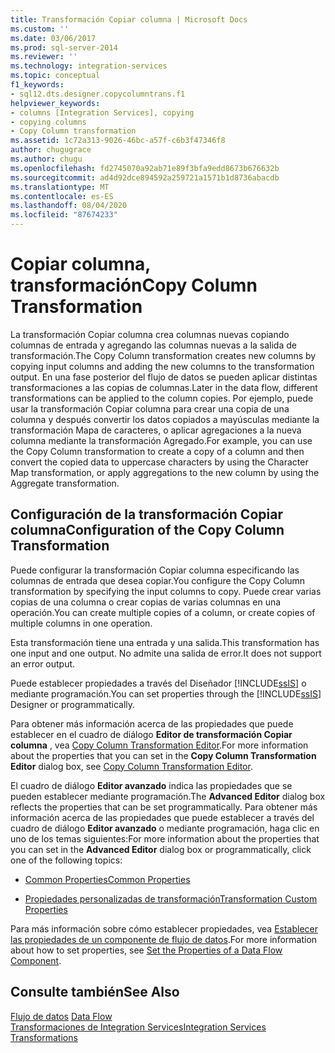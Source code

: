 ```yaml
---
title: Transformación Copiar columna | Microsoft Docs
ms.custom: ''
ms.date: 03/06/2017
ms.prod: sql-server-2014
ms.reviewer: ''
ms.technology: integration-services
ms.topic: conceptual
f1_keywords:
- sql12.dts.designer.copycolumntrans.f1
helpviewer_keywords:
- columns [Integration Services], copying
- copying columns
- Copy Column transformation
ms.assetid: 1c72a313-9026-46bc-a57f-c6b3f47346f8
author: chugugrace
ms.author: chugu
ms.openlocfilehash: fd2745070a92ab71e89f3bfa9edd8673b676632b
ms.sourcegitcommit: ad4d92dce894592a259721a1571b1d8736abacdb
ms.translationtype: MT
ms.contentlocale: es-ES
ms.lasthandoff: 08/04/2020
ms.locfileid: "87674233"
---
```

# <a name="copy-column-transformation"></a><span data-ttu-id="7c844-102">Copiar columna, transformación</span><span class="sxs-lookup"><span data-stu-id="7c844-102">Copy Column Transformation</span></span>
  <span data-ttu-id="7c844-103">La transformación Copiar columna crea columnas nuevas copiando columnas de entrada y agregando las columnas nuevas a la salida de transformación.</span><span class="sxs-lookup"><span data-stu-id="7c844-103">The Copy Column transformation creates new columns by copying input columns and adding the new columns to the transformation output.</span></span> <span data-ttu-id="7c844-104">En una fase posterior del flujo de datos se pueden aplicar distintas transformaciones a las copias de columnas.</span><span class="sxs-lookup"><span data-stu-id="7c844-104">Later in the data flow, different transformations can be applied to the column copies.</span></span> <span data-ttu-id="7c844-105">Por ejemplo, puede usar la transformación Copiar columna para crear una copia de una columna y después convertir los datos copiados a mayúsculas mediante la transformación Mapa de caracteres, o aplicar agregaciones a la nueva columna mediante la transformación Agregado.</span><span class="sxs-lookup"><span data-stu-id="7c844-105">For example, you can use the Copy Column transformation to create a copy of a column and then convert the copied data to uppercase characters by using the Character Map transformation, or apply aggregations to the new column by using the Aggregate transformation.</span></span>  
  
## <a name="configuration-of-the-copy-column-transformation"></a><span data-ttu-id="7c844-106">Configuración de la transformación Copiar columna</span><span class="sxs-lookup"><span data-stu-id="7c844-106">Configuration of the Copy Column Transformation</span></span>  
 <span data-ttu-id="7c844-107">Puede configurar la transformación Copiar columna especificando las columnas de entrada que desea copiar.</span><span class="sxs-lookup"><span data-stu-id="7c844-107">You configure the Copy Column transformation by specifying the input columns to copy.</span></span> <span data-ttu-id="7c844-108">Puede crear varias copias de una columna o crear copias de varias columnas en una operación.</span><span class="sxs-lookup"><span data-stu-id="7c844-108">You can create multiple copies of a column, or create copies of multiple columns in one operation.</span></span>  
  
 <span data-ttu-id="7c844-109">Esta transformación tiene una entrada y una salida.</span><span class="sxs-lookup"><span data-stu-id="7c844-109">This transformation has one input and one output.</span></span> <span data-ttu-id="7c844-110">No admite una salida de error.</span><span class="sxs-lookup"><span data-stu-id="7c844-110">It does not support an error output.</span></span>  
  
 <span data-ttu-id="7c844-111">Puede establecer propiedades a través del Diseñador [!INCLUDE[ssIS](../../../includes/ssis-md.md)] o mediante programación.</span><span class="sxs-lookup"><span data-stu-id="7c844-111">You can set properties through the [!INCLUDE[ssIS](../../../includes/ssis-md.md)] Designer or programmatically.</span></span>  
  
 <span data-ttu-id="7c844-112">Para obtener más información acerca de las propiedades que puede establecer en el cuadro de diálogo **Editor de transformación Copiar columna** , vea [Copy Column Transformation Editor](../../copy-column-transformation-editor.md).</span><span class="sxs-lookup"><span data-stu-id="7c844-112">For more information about the properties that you can set in the **Copy Column Transformation Editor** dialog box, see [Copy Column Transformation Editor](../../copy-column-transformation-editor.md).</span></span>  
  
 <span data-ttu-id="7c844-113">El cuadro de diálogo **Editor avanzado** indica las propiedades que se pueden establecer mediante programación.</span><span class="sxs-lookup"><span data-stu-id="7c844-113">The **Advanced Editor** dialog box reflects the properties that can be set programmatically.</span></span> <span data-ttu-id="7c844-114">Para obtener más información acerca de las propiedades que puede establecer a través del cuadro de diálogo **Editor avanzado** o mediante programación, haga clic en uno de los temas siguientes:</span><span class="sxs-lookup"><span data-stu-id="7c844-114">For more information about the properties that you can set in the **Advanced Editor** dialog box or programmatically, click one of the following topics:</span></span>  
  
-   [<span data-ttu-id="7c844-115">Common Properties</span><span class="sxs-lookup"><span data-stu-id="7c844-115">Common Properties</span></span>](../../common-properties.md)  
  
-   [<span data-ttu-id="7c844-116">Propiedades personalizadas de transformación</span><span class="sxs-lookup"><span data-stu-id="7c844-116">Transformation Custom Properties</span></span>](transformation-custom-properties.md)  
  
 <span data-ttu-id="7c844-117">Para más información sobre cómo establecer propiedades, vea [Establecer las propiedades de un componente de flujo de datos](../set-the-properties-of-a-data-flow-component.md).</span><span class="sxs-lookup"><span data-stu-id="7c844-117">For more information about how to set properties, see [Set the Properties of a Data Flow Component](../set-the-properties-of-a-data-flow-component.md).</span></span>  
  
## <a name="see-also"></a><span data-ttu-id="7c844-118">Consulte también</span><span class="sxs-lookup"><span data-stu-id="7c844-118">See Also</span></span>  
 <span data-ttu-id="7c844-119">[Flujo de datos](../data-flow.md) </span><span class="sxs-lookup"><span data-stu-id="7c844-119">[Data Flow](../data-flow.md) </span></span>  
 [<span data-ttu-id="7c844-120">Transformaciones de Integration Services</span><span class="sxs-lookup"><span data-stu-id="7c844-120">Integration Services Transformations</span></span>](integration-services-transformations.md)  
  
  

